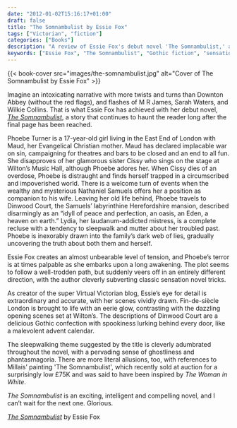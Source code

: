 ```yaml
---
date: "2012-01-02T15:16:17+01:00"
draft: false
title: "The Somnambulist by Essie Fox"
tags: ["Victorian", "fiction"]
categories: ["Books"]
description: "A review of Essie Fox's debut novel 'The Somnambulist,' a Gothic sensation story following Phoebe Turner from the East End to a mysterious Herefordshire mansion. Discover this haunting tale that cleverly subverts classic Victorian fiction conventions."
keywords: ["Essie Fox", "The Somnambulist", "Gothic fiction", "sensation novel", "neo-Victorian fiction", "sleepwalking", "mystery novel"]
---
```


{{< book-cover src="images/the-somnambulist.jpg" alt="Cover of The Somnambulist by Essie Fox" >}}

Imagine an intoxicating narrative with more twists and turns than Downton Abbey (without the red flags), and flashes of M R James, Sarah Waters, and Wilkie Collins. That is what Essie Fox has achieved with her debut novel, [_The Somnambulist_](https://uk.bookshop.org/a/2760/9781409121190), a story that continues to haunt the reader long after the final page has been reached.

Phoebe Turner is a 17-year-old girl living in the East End of London with Maud, her Evangelical Christian mother. Maud has declared implacable war on sin, campaigning for theatres and bars to be closed and an end to all fun. She disapproves of her glamorous sister Cissy who sings on the stage at Wilton’s Music Hall, although Phoebe adores her. When Cissy dies of an overdose, Phoebe is distraught and finds herself trapped in a circumscribed and impoverished world. There is a welcome turn of events when the wealthy and mysterious Nathaniel Samuels offers her a position as companion to his wife. Leaving her old life behind, Phoebe travels to Dinwood Court, the Samuels’ labyrinthine Herefordshire mansion, described disarmingly as an “idyll of peace and perfection, an oasis, an Eden, a heaven on earth.” Lydia, her laudanum-addicted mistress, is a complete recluse with a tendency to sleepwalk and mutter about her troubled past. Phoebe is inexorably drawn into the family’s dark web of lies, gradually uncovering the truth about both them and herself.

Essie Fox creates an almost unbearable level of tension, and Phoebe’s terror is at times palpable as she embarks upon a long awakening. The plot seems to follow a well-trodden path, but suddenly veers off in an entirely different direction, with the author cleverly subverting classic sensation novel tricks.

As creator of the super Virtual Victorian blog, Essie’s eye for detail is extraordinary and accurate, with her scenes vividly drawn. Fin-de-siècle London is brought to life with an eerie glow, contrasting with the dazzling opening scenes set at Wilton’s. The descriptions of Dinwood Court are a delicious Gothic confection with spookiness lurking behind every door, like a malevolent advent calendar.

The sleepwalking theme suggested by the title is cleverly adumbrated throughout the novel, with a pervading sense of ghostliness and phantasmagoria. There are more literal allusions, too, with references to Millais’ painting 'The Somnambulist', which recently sold at auction for a surprisingly low £75K and was said to have been inspired by _The Woman in White_.

_The Somnambulist_ is an exciting, intelligent and compelling novel, and I can’t wait for the next one. Glorious.

[_The Somnambulist_](https://uk.bookshop.org/a/2760/9781409121190) by Essie Fox